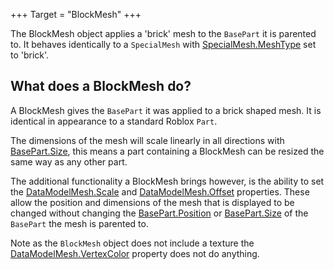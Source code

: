 +++
Target = "BlockMesh"
+++

The BlockMesh object applies a 'brick' mesh to the `BasePart` it is parented to. It behaves identically to a `SpecialMesh` with [SpecialMesh.MeshType](https://developer.roblox.com/api-reference/property/SpecialMesh/MeshType) set to 'brick'.## What does a BlockMesh do?A BlockMesh gives the `BasePart` it was applied to a brick shaped mesh. It is identical in appearance to a standard Roblox `Part`.The dimensions of the mesh will scale linearly in all directions with [BasePart.Size](https://developer.roblox.com/api-reference/property/BasePart/Size), this means a part containing a BlockMesh can be resized the same way as any other part.The additional functionality a BlockMesh brings however, is the ability to set the [DataModelMesh.Scale](https://developer.roblox.com/api-reference/property/DataModelMesh/Scale) and [DataModelMesh.Offset](https://developer.roblox.com/api-reference/property/DataModelMesh/Offset) properties. These allow the position and dimensions of the mesh that is displayed to be changed without changing the [BasePart.Position](https://developer.roblox.com/api-reference/property/BasePart/Position) or [BasePart.Size](https://developer.roblox.com/api-reference/property/BasePart/Size) of the `BasePart` the mesh is parented to.Note as the `BlockMesh` object does not include a texture the [DataModelMesh.VertexColor](https://developer.roblox.com/api-reference/property/DataModelMesh/VertexColor) property does not do anything.